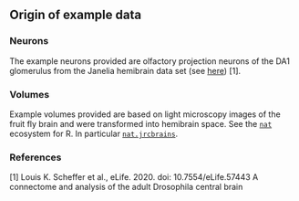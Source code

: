 ## Origin of example data

### Neurons

The example neurons provided are olfactory projection neurons of the DA1
glomerulus from the Janelia hemibrain data set
(see [here](https://neuprint.janelia.org)) [1].

### Volumes
Example volumes provided are based on light microscopy images of the fruit
fly brain and were transformed into hemibrain space. See the
[`nat`](https://github.com/jefferis/nat) ecosystem for R.
In particular [`nat.jrcbrains`](https://github.com/jefferislab/nat.jrcbrains).

### References
[1] Louis K. Scheffer et al., eLife. 2020. doi: 10.7554/eLife.57443
A connectome and analysis of the adult Drosophila central brain
